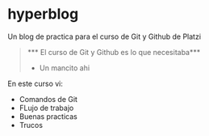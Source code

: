 # hyperblog
Un blog de practica para el curso de Git y Github de Platzi
> ***	El curso de Git y Github es lo que necesitaba***
>  -  Un mancito ahi

En este curso vi:
- 	Comandos de Git
- 	FLujo de trabajo
- 	Buenas practicas
- 	Trucos
